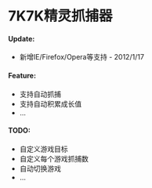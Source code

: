 7K7K精灵抓捕器
=============

#### Update:
+ 新增IE/Firefox/Opera等支持 - 2012/1/17

#### Feature:
+ 支持自动抓捕
+ 支持自动积累成长值
+ ...

#### TODO:
+ 自定义游戏目标
+ 自定义每个游戏抓捕数
+ 自动切换游戏
+ ...